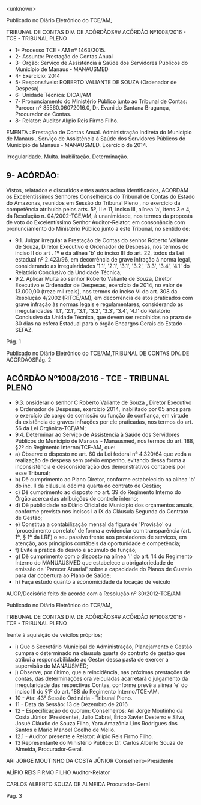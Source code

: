 &lt;unknown&gt;

Publicado  no  Diário Eletrônico do TCE/AM,

TRIBUNAL DE CONTAS DIV. DE  ACÓRDÃOS## ACÓRDÃO Nº1008/2016 - TCE - TRIBUNAL PLENO

- 1- Processo TCE - AM nº 1463/2015.
- 2- Assunto: Prestação de Contas Anual
- 3- Órgão: Serviço  de  Assistência  à  Saúde  dos  Servidores  Públicos  do  Município  de Manaus - MANAUSMED
- 4- Exercício: 2014
- 5- Responsáveis: ROBERTO VALIANTE DE SOUZA (Ordenador de Despesa)
- 6- Unidade Técnica: DICAI/AM
- 7- Pronunciamento  do Ministério  Público  junto  ao Tribunal  de Contas: Parecer  nº 85560.06072016.0, Dr. Evanildo Santana Bragança, Procurador de Contas.
- 8- Relator: Auditor Alípio Reis Firmo Filho.

EMENTA : Prestação de Contas Anual. Administração  Indireta  do  Município  de  Manaus  . Serviço  de  Assistência  à  Saúde  dos  Servidores Públicos do Município de  Manaus  - MANAUSMED. Exercício de 2014.

Irregularidade. Multa. Inabilitação. Determinação.

## 9- ACÓRDÃO:

Vistos, relatados e discutidos estes autos acima identificados, ACORDAM os Excelentíssimos Senhores Conselheiros do Tribunal de Contas do Estado do Amazonas, reunidos em Sessão do Tribunal Pleno , no exercício da competência atribuída pelos arts. 5º,  II e  11,  inciso  III,  alínea  'a',  itens  3  e  4,  da  Resolução  n.  04/2002-TCE/AM, à unanimidade, nos termos da proposta de voto do Excelentíssimo Senhor Auditor-Relator, em  consonância  com  pronunciamento  do  Ministério  Público  junto  a  este  Tribunal,  no sentido de:

- 9.1. Julgar irregular a Prestação de Contas do senhor Roberto Valiante de Souza, Diretor  Executivo  e  Ordenador  de  Despesas,  nos  termos  do inciso II  do  art . 1º e da alínea 'b' do inciso III do art. 22, todos da Lei estadual nº 2.423/96, em decorrência de grave infração à norma legal, considerando  as  irregularidades  '1.1',  '2.1',  '3.1',  '3.2',  '3.3',  '3.4', '4.1' do Relatório Conclusivo da Undidade Técnica;
- 9.2. Aplicar Multa ao senhor Roberto Valiante de Souza, Diretor Executivo e Ordenador de Despesas, exercício de 2014, no valor de 13.000,00 (treze mil  reais),  nos  termos  do  inciso  VI  do  art.  308  da  Resolução  4/2002 (RITCE/AM), em decorrência de atos praticados com grave infração às normas legais e regulamentares, considerando as irregularidades '1.1', '2.1',  '3.1',  '3.2',  '3.3',  '3.4',  '4.1'  do  Relatório  Conclusivo  da  Unidade Técnica,  que  devem  ser  recolhidos  no  prazo  de  30  dias  na  esfera Estadual para o órgão Encargos Gerais do Estado - SEFAZ.

Pág. 1

Publicado  no  Diário Eletrônico do TCE/AM,TRIBUNAL DE CONTAS DIV. DE  ACÓRDÃOSPág. 2

## ACÓRDÃO Nº1008/2016 - TCE - TRIBUNAL PLENO

- 9.3. onsiderar  o  senhor C Roberto  Valiante  de  Souza ,  Diretor  Executivo  e Ordenador de Despesas, exercício 2014, inabilitado por 05 anos para o exercício de cargo de comissão ou função de confiança, em virtude da existência de graves infrações por ele praticadas, nos termos do art. 56 da Lei Orgânica-TCE/AM;
- 9.4. Determinar ao Serviço de Assistência à Saúde dos Servidores Públicos do Município de  Manaus - Manausmed, nos termos do art. 188, §2º do Regimento Interno/TCE-AM, que:
- a) Observe o disposto no art. 60 da Lei federal nº 4.320/64 que veda a  realização  de  despesa  sem  prévio  empenho,  evitando  dessa forma  a  inconsistência  e  desconsideração  dos  demonstrativos contábeis por esse Tribunal;
- b) Dê  cumprimento  ao  Plano  Diretor,  conforme  estabelecido  na alínea  'b'  do  inc.  II  da  cláusula  décima  quarta  do  contrato  de Gestão;
- c) Dê cumprimento ao disposto no art. 39 do Regimento Interno do Órgão acerca das atribuições de controle interno;
- d) Dê  publicidade  no  Diário  Oficial  do  Município  dos  orçamentos anuais, conforme previsto nos incisos I a IX da Cláusula Segunda do Contrato de Gestão;
- e) Constitua  a  contabilização  mensal  da  figura  de  'Provisão'  ou 'procedimento correlato' de forma a evidenciar com transparência (art.  1º,  §  1º  da  LRF)  o  seu  passivo  frente  aos  prestadores  de serviços, em atenção, aos princípios contábeis da oportunidade e competência;
- f) Evite a pratica de desvio e acúmulo de função;
- g) Dê  cumprimento  com  o  disposto  na  alínea  'i'  do  art.  14  do Regimento Interno do MANUAUSMED que estabelece a obrigatoriedade de emissão de 'Parecer Atuarial' sobre a capacidade do Planos de Custeio para dar cobertura ao Plano de Saúde;
- h) Faça  estudo  quanto  a  economicidade  da  locação  de  veículo

AUGR/Decisório feito de acordo com a Resolução nº 30/2012-TCE/AM

Publicado  no  Diário Eletrônico do TCE/AM,

TRIBUNAL DE CONTAS DIV. DE  ACÓRDÃOS## ACÓRDÃO Nº1008/2016 - TCE - TRIBUNAL PLENO

frente à aquisição de veícilos próprios;

- i) Que  o  Secretário  Municipal  de  Administração,  Planejamento  e Gestão cumpra o determinado  na cláusula quarta do contrato de gestão que atribui a responsabilidade ao Gestor dessa pasta de exercer a supervisão do MANAUSMED;
- j) Observe, por último, que a reincidência, nas próximas prestações de contas, das determinações ora veiculadas acarretará o julgamento  da  irregularidade  das  respectivas  Contas, conforme prevê a alínea 'e' do inciso III do §1º do art. 188 do Regimento Interno/TCE-AM.
- 10 - Ata: 43ª Sessão Ordinária - Tribunal Pleno.
- 11 - Data da Sessão: 13 de Dezembro de 2016
- 12 -  Especificação  do  quorum: Conselheiros: Ari  Jorge  Moutinho  da  Costa  Júnior (Presidente), Julio Cabral, Érico Xavier Desterro e Silva, Josué Cláudio de Souza Filho, Yara Amazônia Lins Rodrigues dos Santos e Mario Manoel Coelho de Mello.
- 12.1  - Auditor presente e Relator: Alípio Reis Firmo Filho.
- 13 Representante  do  Ministério  Público: Dr. Carlos  Alberto  Souza  de  Almeida, Procurador-Geral.

ARI JORGE MOUTINHO DA COSTA JÚNIOR Conselheiro-Presidente

ALÍPIO REIS FIRMO FILHO Auditor-Relator

CARLOS ALBERTO SOUZA DE ALMEIDA Procurador-Geral

Pág. 3